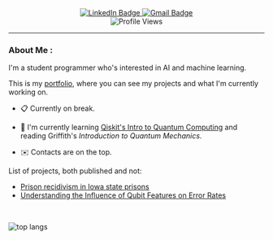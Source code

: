 <div id="badges" align=center>
  <a href="https://www.linkedin.com/in/henry-yu-36b620275/">
    <img src="https://img.shields.io/badge/LinkedIn-blue?style=for-the-badge&logo=linkedin&logoColor=white" alt="LinkedIn Badge"/>
  </a>
  <a href="mailto:henry.yu094@gmail.com">
    <img src="https://img.shields.io/badge/Gmail-red?logo=gmail&logoColor=white&style=for-the-badge" alt="Gmail Badge"/>
  </a>
</div>
<div id="profile views" align=center>
  <img src="https://komarev.com/ghpvc/?username=AuroraArc&style=flat-square&color=blue" alt="Profile Views"/>
</div>

---

### About Me :

I'm a student programmer who's interested in AI and machine learning.

This is my [portfolio](https://auroraarc.github.io/), where you can see my projects and what I'm currently working on.

- 📋 Currently on break.

- 🔎 I'm currently learning [Qiskit's Intro to Quantum Computing](https://www.youtube.com/playlist?list=PLOFEBzvs-VvqKKMXX4vbi4EB1uaErFMSO) and reading Griffith's *Introduction to Quantum Mechanics*.

- ✉️ Contacts are on the top.

List of projects, both published and not:
- [Prison recidivism in Iowa state prisons](https://www.soa.org/49c692/globalassets/assets/files/static-pages/research/arch/2023/arch-2023-2-breaking-the-cycle-reducing-recidivism.pdf)
- [Understanding the Influence of Qubit Features on Error Rates](https://github.com/AuroraArc/qubit-feature-analysis)
<p>&nbsp;</p>

<div id="top langs">
    <img src="https://github-readme-stats.vercel.app/api/top-langs/?username=AuroraArc&layout=compact&theme=tokyonight&card_width=500" alt="top langs"/>
</div>

<!--
---

### ✍️ Blog Posts : -->
<!-- BLOG-POST-LIST:START -->

<!-- BLOG-POST-LIST:END -->

<!--
**AuroraArc/auroraarc** is a ✨ _special_ ✨ repository because its `README.md` (this file) appears on your GitHub profile.

Here are some ideas to get you started:

- 🔭 I’m currently working on ...
- 🌱 I’m currently learning ...
- 👯 I’m looking to collaborate on ...
- 🤔 I’m looking for help with ...
- 💬 Ask me about ...
- 📫 How to reach me: ...
- 😄 Pronouns: ...
- ⚡ Fun fact: ...
-->
